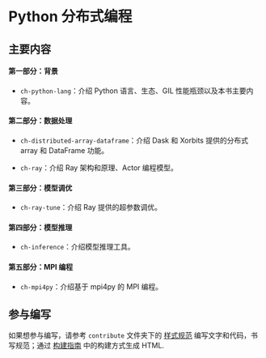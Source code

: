 # Python 分布式编程

## 主要内容

#### 第一部分：背景

* `ch-python-lang`：介绍 Python 语言、生态、GIL 性能瓶颈以及本书主要内容。

#### 第二部分：数据处理

* `ch-distributed-array-dataframe`：介绍 Dask 和 Xorbits 提供的分布式 array 和 DataFrame 功能。

* `ch-ray`：介绍 Ray 架构和原理、Actor 编程模型。

#### 第三部分：模型调优

* `ch-ray-tune`：介绍 Ray 提供的超参数调优。

#### 第四部分：模型推理

* `ch-inference`：介绍模型推理工具。

#### 第五部分：MPI 编程

* `ch-mpi4py`：介绍基于 mpi4py 的 MPI 编程。

## 参与编写

如果想参与编写，请参考 `contribute` 文件夹下的 [样式规范](./contribute/code-style.md) 编写文字和代码，书写规范；通过 [构建指南](./contribute/code-style.md) 中的构建方式生成 HTML.
